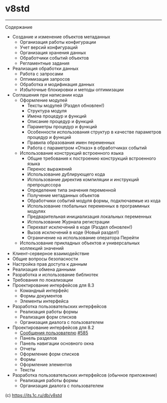 # v8std
---------------------------------------------
Содержание

* Создание и изменение объектов метаданных
    * Организация работы конфигурации
    * Учет версий конфигураций
    * Организация хранения данных
    * Обработчики событий объектов
    * Регламентные задания
* Реализация обработки данных
    * Работа с запросами
    * Оптимизация запросов
    * Обработка и модификация данных
    * Избыточные блокировки и методы оптимизации
* Соглашения при написании кода
    * Оформление модулей
        * Тексты модулей (Раздел обновлен!)
        * Структура модуля
        * Имена процедур и функций
        * Описание процедур и функций
        * Параметры процедур и функций
        * Особенности использования структур в качестве параметров процедур и функций
        * Правила образования имен переменных
        * Работа с параметром «Отказ» в обработчиках событий
    * Использование конструкций встроенного языка
        * Общие требования к построению конструкций встроенного языка
        * Перенос выражений
        * Использование дублирующего кода
        * Использование директив компиляции и инструкций препроцессора
        * Определение типа значения переменной
        * Получение метаданных объектов
        * Обработчики событий модуля формы, подключаемые из кода
        * Использование глобальных переменных в программных модулях
        * Предварительная инициализация локальных переменных
        * Использование Журнала регистрации
        * Перехват исключений в коде (Раздел обновлен!)
        * Вызов исключений в коде (Новый раздел!)
        * Ограничение на использование оператора Перейти
    * Использование прикладных объектов и универсальных коллекций значений
* Клиент-серверное взаимодействие
* Общие вопросы безопасности
* Настройка прав доступа к данным
* Реализация обмена данными
* Разработка и использование библиотек
* Требования по локализации
* Проектирование интерфейсов для 8.3
    * Командный интерфейс
    * Формы документов
    * Элементы интерфейса
* Разработка пользовательских интерфейсов
    * Реализация работы формы
    * Реализация форм списков
    * Организация диалога с пользователем
* Проектирование интерфейсов для 8.2
    * [Сообщения пользователю](/СообщенияПользователю.md) [#585](https://its.1c.ru/db/v8std/content/585/hdoc)
    * Панель разделов
    * Панель навигации основного окна
    * Отчеты
    * Оформление форм списков
    * Формы
    * Оформление элементов
    * Тексты
* Разработка пользовательских интерфейсов (обычное приложение)
    * Реализация работы формы
    * Организация диалога с пользователем


(с) https://its.1c.ru/db/v8std

